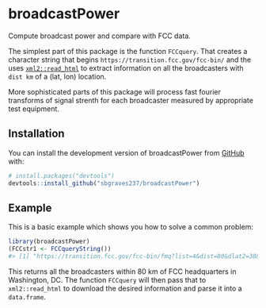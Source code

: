 
<!-- README.md is generated from README.Rmd. Please edit that file -->

# broadcastPower

<!-- badges: start -->

Compute broadcast power and compare with FCC data. <!-- badges: end -->

The simplest part of this package is the function `FCCquery`. That
creates a character string that begins
`https://transition.fcc.gov/fcc-bin/` and the uses
[`xml2::read_html`](https://xml2.r-lib.org/reference/read_xml.html) to
extract information on all the broadcasters with `dist km` of a (lat,
lon) location.

More sophisticated parts of this package will process fast fourier
transforms of signal strenth for each broadcaster measured by
appropriate test equipment.

## Installation

You can install the development version of broadcastPower from
[GitHub](https://github.com/) with:

``` r
# install.packages("devtools")
devtools::install_github("sbgraves237/broadcastPower")
```

## Example

This is a basic example which shows you how to solve a common problem:

``` r
library(broadcastPower)
(FCCstr1 <- FCCqueryString())
#> [1] "https://transition.fcc.gov/fcc-bin/fmq?list=4&dist=80&dlat2=38&mlat2=54&slat2=12.0000000000095&NS=N&dlon2=-77&mlon2=0&slon2=-36.0000000000184&EW=W"
```

This returns all the broadcasters within 80 km of FCC headquarters in
Washington, DC. The function `FCCquery` will then pass that to
`xml2::read_html` to download the desired information and parse it into
a `data.frame`.
